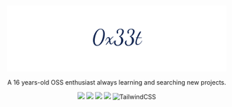 <p align="center">
  <img
    src="https://raw.githubusercontent.com/0x33t/0x33t/main/signature.png"
  />
</p>
<p align="center">
    A 16 years-old OSS enthusiast always learning and searching new projects.
  <br>
</p>
<p align="center">
  <img src="https://img.shields.io/badge/html5%20-%23E34F26.svg?&style=for-the-badge&logo=html5&logoColor=white"/>
  <img src="https://img.shields.io/badge/css3%20-%231572B6.svg?&style=for-the-badge&logo=css3&logoColor=white"/>
  <img src="https://img.shields.io/badge/javascript%20-%23323330.svg?&style=for-the-badge&logo=javascript&logoColor=%23F7DF1E"/>
  <img src="https://img.shields.io/badge/bootstrap%20-%23563D7C.svg?&style=for-the-badge&logo=bootstrap&logoColor=white"/>
  <img alt="TailwindCSS" src="https://img.shields.io/badge/tailwindcss%20-%2338B2AC.svg?&style=for-the-badge&logo=tailwind-css&logoColor=white"/>
</p>
